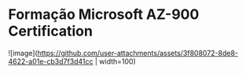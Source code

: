 # Formação Microsoft AZ-900 Certification

![image](https://github.com/user-attachments/assets/3f808072-8de8-4622-a01e-cb3d7f3d41cc | width=100)

